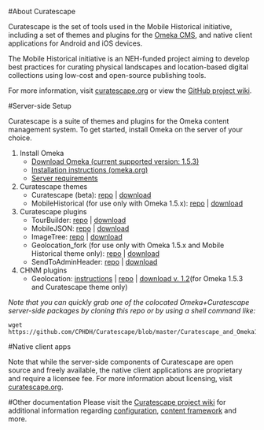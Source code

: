 #About Curatescape

Curatescape is the set of tools used in the Mobile Historical initiative, including a set of themes and plugins for the [Omeka CMS](http://omeka.org), and native client applications for Android and iOS devices.

The Mobile Historical initiative is an NEH-funded project aiming to develop best practices for curating physical landscapes and location-based digital collections using low-cost and open-source publishing tools.

For more information, visit [curatescape.org](http://curatescape.org/) or view the [GitHub project wiki](https://github.com/CPHDH/Curatescape/wiki).

#Server-side Setup

Curatescape is a suite of themes and plugins for the Omeka content management system. To get started, install Omeka on the server of your choice.

1. Install Omeka 
	- [Download Omeka (current supported version: 1.5.3)](http://omeka.org/files/omeka-1.5.3.zip) 
	- [Installation instructions (omeka.org)](http://omeka.org/codex/Installation)
	- [Server requirements](https://github.com/CPHDH/Curatescape/wiki/Server-requirements)
2. Curatescape themes 
	- Curatescape (beta): [repo](https://github.com/CPHDH/theme-curatescape) | [download](https://github.com/CPHDH/theme-curatescape/archive/master.zip) 
	- MobileHistorical (for use only with Omeka 1.5.x): [repo](https://github.com/CPHDH/theme-MobileHistorical) | [download](https://github.com/CPHDH/theme-MobileHistorical/archive/master.zip) 
3. Curatescape plugins 
	- TourBuilder:  [repo](https://github.com/CPHDH/plugin-TourBuilder) | [download](https://github.com/CPHDH/plugin-TourBuilder/archive/master.zip)  
	- MobileJSON: [repo](https://github.com/CPHDH/plugin-MobileJson) | [download](https://github.com/CPHDH/plugin-MobileJson/archive/master.zip) 
	- ImageTree: [repo](https://github.com/CPHDH/plugin-ImageTree) | [download](https://github.com/CPHDH/plugin-ImageTree/archive/master.zip)  
	- Geolocation_fork (for use only with Omeka 1.5.x and Mobile Historical theme only): [repo](https://github.com/CPHDH/plugin-geolocation_fork) | [download](https://github.com/CPHDH/plugin-geolocation_fork/archive/master.zip) 
	- SendToAdminHeader: [repo](https://github.com/CPHDH/plugin-SendToAdminHeader) | [download](https://github.com/CPHDH/plugin-SendToAdminHeader/archive/master.zip) 
4. CHNM plugins
	- Geolocation: [instructions](http://omeka.org/codex/Plugins/Geolocation) | [repo](https://github.com/omeka/plugin-Geolocation) | [download v. 1.2](http://omeka.org/wordpress/wp-content/uploads/2011/07/Geolocation-1.3-1.2.zip)(for Omeka 1.5.3 and Curatescape theme only)

_Note that you can quickly grab one of the colocated Omeka+Curatescape server-side packages by cloning this repo or by using a shell command like:_
```
wget https://github.com/CPHDH/Curatescape/blob/master/Curatescape_and_Omeka1.5.3.zip 
```

#Native client apps

Note that while the server-side components of Curatescape are open source and freely available, the native client applications are proprietary and require a licensee fee. For more information about licensing, visit [curatescape.org](http://curatescape.org/).

#Other documentation
Please visit the [Curatescape project wiki](https://github.com/CPHDH/Curatescape/wiki) for additional information regarding [configuration](https://github.com/CPHDH/Curatescape/wiki/Configuring-omeka-for-curatescape), [content framework](https://github.com/CPHDH/Curatescape/wiki/Conceptual-and-organizational-framework) and more.
